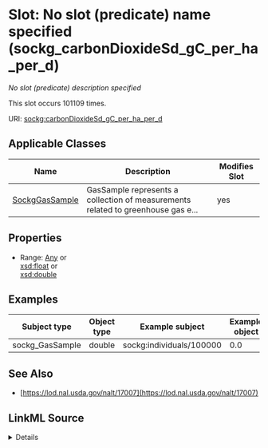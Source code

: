 

# Slot: No slot (predicate) name specified (sockg_carbonDioxideSd_gC_per_ha_per_d)


_No slot (predicate) description specified_






This slot occurs 101109 times.


URI: [sockg:carbonDioxideSd_gC_per_ha_per_d](https://idir.uta.edu/sockg-ontology/docs/carbonDioxideSd_gC_per_ha_per_d)



<!-- no inheritance hierarchy -->





## Applicable Classes

| Name | Description | Modifies Slot |
| --- | --- | --- |
| [SockgGasSample](../classes/SockgGasSample.md) | GasSample represents a collection of measurements related to greenhouse gas e... |  yes  |







## Properties

* Range: [Any](../classes/Any.md)&nbsp;or&nbsp;<br />[xsd:float](http://www.w3.org/2001/XMLSchema#float)&nbsp;or&nbsp;<br />[xsd:double](http://www.w3.org/2001/XMLSchema#double)






## Examples

| Subject type | Object type | Example subject | Example object | Occurrences |
| --- | --- | --- | --- | --- |
| sockg_GasSample | double | sockg:individuals/100000 | 0.0 | 101109 |


## See Also

* [https://lod.nal.usda.gov/nalt/17007](https://lod.nal.usda.gov/nalt/17007)



## LinkML Source

<details>

```yaml
name: sockg_carbonDioxideSd_gC_per_ha_per_d
annotations:
  count:
    tag: count
    value: 101109
description: No slot (predicate) description specified
title: No slot (predicate) name specified
examples:
- object:
    example_object: '0.0'
    example_object_type: double
    example_predicate: sockg:carbonDioxideSd_gC_per_ha_per_d
    example_subject: sockg:individuals/100000
    example_subject_type: sockg_GasSample
from_schema: soc-kg
see_also:
- https://lod.nal.usda.gov/nalt/17007
rank: 1000
domain: sockg_GasSample
slot_uri: sockg:carbonDioxideSd_gC_per_ha_per_d
alias: sockg_carbonDioxideSd_gC_per_ha_per_d
domain_of:
- sockg_GasSample
range: Any
any_of:
- range: float
- range: double

```
</details>